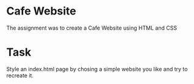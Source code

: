 # Cafe Website 
 The assignment was to create a Cafe Website using HTML and CSS

 # Task
 Style an index.html page by chosing a simple website you like and try to recreate it.
